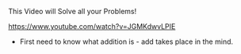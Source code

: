 
This Video will Solve all your Problems!

https://www.youtube.com/watch?v=JGMKdwvLPIE


- First need to know what addition is - add takes place in the mind.
